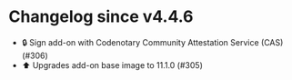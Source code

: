 # Changelog since v4.4.6
- 🔒 Sign add-on with Codenotary Community Attestation Service (CAS) (#306) 
- ⬆️ Upgrades add-on base image to 11.1.0 (#305) 
